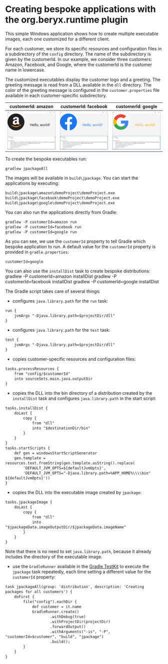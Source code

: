# Creating bespoke applications with the org.beryx.runtime plugin

This simple Windows application shows how to create multiple executable images, each one customized for a different client.

For each customer, we store its specific resources and configuration files in a subdirectory of the `config` directory. The name of the subdirectory is given by the customerId. In our example, we consider three customers: Amazon, Facebook, and Google, where the customerId is the customer name in lowercase.

The customized executables display the customer logo and a greeting. The greeting message is read from a DLL available in the `dll` directory. The color of the greeting message is configured in the `customer.properties` file available in each customer-specific subdirectory.

customerId: amazon |customerId: facebook | customerId: google
-------------------|---------------------|-------------------
![amazon](/demoProject/doc/amazon.png)|![facebook](/demoProject/doc/facebook.png)|![google](/demoProject/doc/google.png)

To create the bespoke executables run:
```
gradlew jpackageAll
```

The images will be available in `build\jpackage`.
You can start the applications by executing:
```
build\jpackage\amazon\demoProject\demoProject.exe
build\jpackage\facebook\demoProject\demoProject.exe
build\jpackage\google\demoProject\demoProject.exe
```

You can also run the applications directly from Gradle:
```
gradlew -P customerId=amazon run
gradlew -P customerId=facebook run
gradlew -P customerId=google run
```

As you can see, we use the `customerId` property to tell Gradle which bespoke application to run. A default value for the `customerId` property is provided in `gradle.properties`:
```
customerId=google
```

You can also use the `installDist` task to create bespoke distributions:
gradlew -P customerId=amazon installDist
gradlew -P customerId=facebook installDist
gradlew -P customerId=google installDist

The Gradle script takes care of several things:
- configures `java.library.path` for the `run` task:
```
run {
    jvmArgs "-Djava.library.path=$projectDir/dll"
}
```
- configures `java.library.path` for the `test` task:
```
test {
    jvmArgs "-Djava.library.path=$projectDir/dll"
}
```
- copies customer-specific resources and configuration files:
```
tasks.processResources {
	from "config/$customerId"
	into sourceSets.main.java.outputDir
}
```
- copies the DLL into the bin directory of a distribution created by the `installDist` task and configures `java.library.path` in the start script:
```
tasks.installDist {
	doLast {
		copy {
			from "dll"
			into "$destinationDir/bin"
		}
	}
}
tasks.startScripts {
    def gen = windowsStartScriptGenerator
    gen.template = resources.text.fromString(gen.template.asString().replace(
    	'DEFAULT_JVM_OPTS=${defaultJvmOpts}',
    	'DEFAULT_JVM_OPTS="-Djava.library.path=%APP_HOME%\\\\bin" ${defaultJvmOpts}'))
}
```
- copies the DLL into the executable image created by `jpackage`:
```
tasks.jpackageImage {
	doLast {
		copy {
			from "dll"
			into "$jpackageData.imageOutputDir/$jpackageData.imageName"
		}
	}
}
```
Note that there is no need to set `java.library.path`, because it already includes the directory of the executable image.
- use the `GradleRunner` available in the [Gradle TestKit](https://docs.gradle.org/current/userguide/test_kit.html) to execute the `jpackage` task repeatedly, each time setting a different value for the `customerId` property:
```
task jpackageAll(group: 'distribution', description: 'Creating packages for all customers') {
	doFirst {
		file("config").eachDir {
			def customer = it.name
            GradleRunner.create()
                    .withDebug(true)
                    .withProjectDir(projectDir)
                    .forwardOutput()
                    .withArguments("-is", "-P", "customerId=$customer", "build", "jpackage")
                    .build();
		}
	}
}
```
